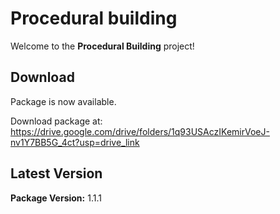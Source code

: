 # Procedural building

Welcome to the **Procedural Building** project!

## Download

Package is now available.

Download package at: https://drive.google.com/drive/folders/1q93USAczIKemirVoeJ-nv1Y7BB5G_4ct?usp=drive_link

## Latest Version

**Package Version:** 1.1.1
